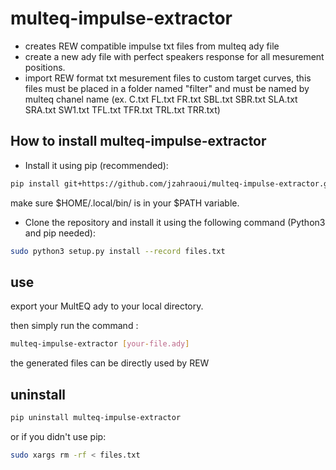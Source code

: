 # multeq-impulse-extractor

- creates REW compatible impulse txt files from multeq ady file
- create a new ady file with perfect speakers response for all mesurement positions.
- import REW format txt mesurement files to custom target curves, this files must be placed in a folder named "filter" and must be named by multeq chanel name (ex. C.txt  FL.txt  FR.txt  SBL.txt  SBR.txt  SLA.txt  SRA.txt  SW1.txt  TFL.txt  TFR.txt  TRL.txt  TRR.txt)

## How to install multeq-impulse-extractor

* Install it using pip (recommended):

```bash
pip install git+https://github.com/jzahraoui/multeq-impulse-extractor.git
```

make sure $HOME/.local/bin/ is in your $PATH variable.

* Clone the repository and install it using the following command (Python3 and pip needed):

```bash
sudo python3 setup.py install --record files.txt
```

## use

export your MultEQ ady to your local directory.

then simply run the command :

```bash
multeq-impulse-extractor [your-file.ady]
```

the generated files can be directly used by REW

## uninstall

```bash
pip uninstall multeq-impulse-extractor
```

or if you didn't use pip:

```bash
sudo xargs rm -rf < files.txt
```
